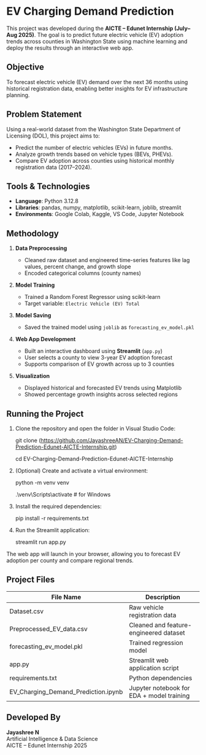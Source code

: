 # EV Charging Demand Prediction

This project was developed during the **AICTE – Edunet Internship (July–Aug 2025)**. The goal is to predict future electric vehicle (EV) adoption trends across counties in Washington State using machine learning and deploy the results through an interactive web app.

## Objective

To forecast electric vehicle (EV) demand over the next 36 months using historical registration data, enabling better insights for EV infrastructure planning.

## Problem Statement

Using a real-world dataset from the Washington State Department of Licensing (DOL), this project aims to:

- Predict the number of electric vehicles (EVs) in future months.
- Analyze growth trends based on vehicle types (BEVs, PHEVs).
- Compare EV adoption across counties using historical monthly registration data (2017–2024).

## Tools & Technologies

- **Language**: Python 3.12.8  
- **Libraries**: pandas, numpy, matplotlib, scikit-learn, joblib, streamlit  
- **Environments**: Google Colab, Kaggle, VS Code, Jupyter Notebook

## Methodology

1. **Data Preprocessing**  
   - Cleaned raw dataset and engineered time-series features like lag values, percent change, and growth slope  
   - Encoded categorical columns (county names)

2. **Model Training**  
   - Trained a Random Forest Regressor using scikit-learn  
   - Target variable: `Electric Vehicle (EV) Total`

3. **Model Saving**  
   - Saved the trained model using `joblib` as `forecasting_ev_model.pkl`

4. **Web App Development**  
   - Built an interactive dashboard using **Streamlit** (`app.py`)  
   - User selects a county to view 3-year EV adoption forecast  
   - Supports comparison of EV growth across up to 3 counties

5. **Visualization**  
   - Displayed historical and forecasted EV trends using Matplotlib  
   - Showed percentage growth insights across selected regions

## Running the Project

1. Clone the repository and open the folder in Visual Studio Code:

   git clone (https://github.com/JayashreeAN/EV-Charging-Demand-Prediction-Edunet-AICTE-Internship.git)

   cd EV-Charging-Demand-Prediction-Edunet-AICTE-Internship

3. (Optional) Create and activate a virtual environment:

   python -m venv venv

   .\venv\Scripts\activate   # for Windows 

5. Install the required dependencies:
  
   pip install -r requirements.txt

8. Run the Streamlit application:

   streamlit run app.py

The web app will launch in your browser, allowing you to forecast EV adoption per county and compare regional trends.

## Project Files

| File Name                        | Description                                |
|----------------------------------|--------------------------------------------|
| Dataset.csv                      | Raw vehicle registration data              |
| Preprocessed_EV_data.csv         | Cleaned and feature-engineered dataset     |
| forecasting_ev_model.pkl         | Trained regression model                   |
| app.py                           | Streamlit web application script           |
| requirements.txt                 | Python dependencies                        |
| EV_Charging_Demand_Prediction.ipynb | Jupyter notebook for EDA + model training |

## Developed By

**Jayashree N**  
Artificial Intelligence & Data Science  
AICTE – Edunet Internship 2025

